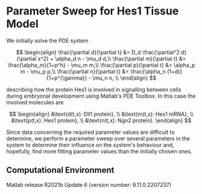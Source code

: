 # Parameter Sweep for Hes1 Tissue Model
We initially solve the PDE system

$$
\begin{align}
    \frac{\partial d}{\partial t} &= D_d \frac{\partial^2 d}{\partial x^2} + \alpha_d n - \mu_d d,\\
    \frac{\partial m}{\partial t} &= \frac{\alpha_m}{1+p^h} - \mu_m m,\\
    \frac{\partial p}{\partial t} &= \alpha_p m - \mu_p p,\\
    \frac{\partial n}{\partial t} &= \frac{\alpha_n (1+d)}{1+p^{\gamma}} - \mu_n n, \\
\end{align}
$$

describing how the protein Hes1 is involved in signalling between cells during embryonal development using Matlab's PDE Toolbox. In this case the involved molecules are

$$
\begin{align}
    &\text{d(t,x): Dll1 protein}, \\
    &\text{m(t,x): Hes1 mRNA}, \\
    &\text{p(t,x): Hes1 protein}, \\
    &\text{n(t,x): Ngn2 protein}.
\end{align}
$$

Since data concerning the required parameter values are difficult to determine, we perform a parameter sweep over several parameters in the system to determine their influence on the system's behaviour and, hopefully, find more fitting parameter values than the initially chosen ones.


## Computational Environment
Matlab release R2021b Update 6 (version number: 9.11.0.2207237)
